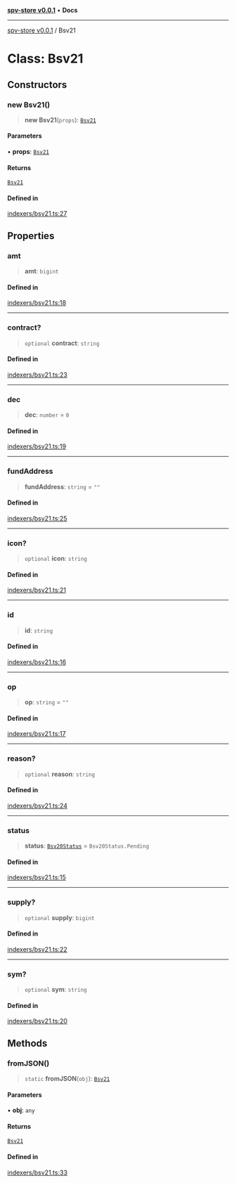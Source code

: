 [**spv-store v0.0.1**](../README.md) • **Docs**

***

[spv-store v0.0.1](../globals.md) / Bsv21

# Class: Bsv21

## Constructors

### new Bsv21()

> **new Bsv21**(`props`): [`Bsv21`](Bsv21.md)

#### Parameters

• **props**: [`Bsv21`](Bsv21.md)

#### Returns

[`Bsv21`](Bsv21.md)

#### Defined in

[indexers/bsv21.ts:27](https://github.com/shruggr/ts-casemod-spv/blob/02da5207bded388f76e8bebbed39ca525a18e420/src/indexers/bsv21.ts#L27)

## Properties

### amt

> **amt**: `bigint`

#### Defined in

[indexers/bsv21.ts:18](https://github.com/shruggr/ts-casemod-spv/blob/02da5207bded388f76e8bebbed39ca525a18e420/src/indexers/bsv21.ts#L18)

***

### contract?

> `optional` **contract**: `string`

#### Defined in

[indexers/bsv21.ts:23](https://github.com/shruggr/ts-casemod-spv/blob/02da5207bded388f76e8bebbed39ca525a18e420/src/indexers/bsv21.ts#L23)

***

### dec

> **dec**: `number` = `0`

#### Defined in

[indexers/bsv21.ts:19](https://github.com/shruggr/ts-casemod-spv/blob/02da5207bded388f76e8bebbed39ca525a18e420/src/indexers/bsv21.ts#L19)

***

### fundAddress

> **fundAddress**: `string` = `""`

#### Defined in

[indexers/bsv21.ts:25](https://github.com/shruggr/ts-casemod-spv/blob/02da5207bded388f76e8bebbed39ca525a18e420/src/indexers/bsv21.ts#L25)

***

### icon?

> `optional` **icon**: `string`

#### Defined in

[indexers/bsv21.ts:21](https://github.com/shruggr/ts-casemod-spv/blob/02da5207bded388f76e8bebbed39ca525a18e420/src/indexers/bsv21.ts#L21)

***

### id

> **id**: `string`

#### Defined in

[indexers/bsv21.ts:16](https://github.com/shruggr/ts-casemod-spv/blob/02da5207bded388f76e8bebbed39ca525a18e420/src/indexers/bsv21.ts#L16)

***

### op

> **op**: `string` = `""`

#### Defined in

[indexers/bsv21.ts:17](https://github.com/shruggr/ts-casemod-spv/blob/02da5207bded388f76e8bebbed39ca525a18e420/src/indexers/bsv21.ts#L17)

***

### reason?

> `optional` **reason**: `string`

#### Defined in

[indexers/bsv21.ts:24](https://github.com/shruggr/ts-casemod-spv/blob/02da5207bded388f76e8bebbed39ca525a18e420/src/indexers/bsv21.ts#L24)

***

### status

> **status**: [`Bsv20Status`](../enumerations/Bsv20Status.md) = `Bsv20Status.Pending`

#### Defined in

[indexers/bsv21.ts:15](https://github.com/shruggr/ts-casemod-spv/blob/02da5207bded388f76e8bebbed39ca525a18e420/src/indexers/bsv21.ts#L15)

***

### supply?

> `optional` **supply**: `bigint`

#### Defined in

[indexers/bsv21.ts:22](https://github.com/shruggr/ts-casemod-spv/blob/02da5207bded388f76e8bebbed39ca525a18e420/src/indexers/bsv21.ts#L22)

***

### sym?

> `optional` **sym**: `string`

#### Defined in

[indexers/bsv21.ts:20](https://github.com/shruggr/ts-casemod-spv/blob/02da5207bded388f76e8bebbed39ca525a18e420/src/indexers/bsv21.ts#L20)

## Methods

### fromJSON()

> `static` **fromJSON**(`obj`): [`Bsv21`](Bsv21.md)

#### Parameters

• **obj**: `any`

#### Returns

[`Bsv21`](Bsv21.md)

#### Defined in

[indexers/bsv21.ts:33](https://github.com/shruggr/ts-casemod-spv/blob/02da5207bded388f76e8bebbed39ca525a18e420/src/indexers/bsv21.ts#L33)
